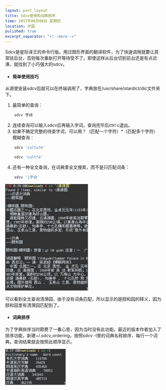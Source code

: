 ```yaml
---
layout: post_layout
title: Sdcv使用和词典排序
time: 2017年06月08日 星期四
location: 中国
pulished: true
excerpt_separator: "<!--more-->"
---
```

Sdcv是星际译王的命令行版。用过图形界面的翻译软件，为了快速调用就要让其常驻后台，否则每次重新打开等待受不了。即使这样从后台切到前台还是有点迟滞，就找到了小巧强大的sdcv。

+ #### 简单使用技巧

从源里安装sdcv后就可以在终端调用了，字典放在/usr/share/stardict/dic文件夹下。
1. 最简单的查询：
```bash
    sdcv 字词
```
2. 连续查询可以输入sdcv后再输入字词，查询完毕后ctrl c退出。
3. 如果不确定完整的待查字词，可以用？（匹配一个字符）\*（匹配多个字符）模糊查询：
```bash
    sdcv 'cultu?e'
```
```bash
    sdcv 'cult*e'
```
4. 还有一种全文查询，在词典里全文搜索，而不是只匹配词条：
```bash
    sdcv '|字词'
```
<img src="/assets/img/sdcv1.png" width="267px" />
<!--more-->

可以看到全文查询清漪园，由于没有词条匹配，所以显示的是颐和园的释义，因为颐和园里有清漪园匹配到了。

+ #### 词典排序

为了字典排序当时颇费了一番心思，因为当时没有此功能。最近的版本作者加入了排序功能，新建~/.sdcv_ordering，按照sdcv -l里的词典名称排序，每行一个词典。查询结果就会按照此顺序显示。

<img src="/assets/img/sdcv2.png" width="195px" />
